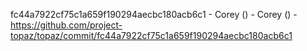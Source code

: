 fc44a7922cf75c1a659f190294aecbc180acb6c1 - Corey () - Corey () - https://github.com/project-topaz/topaz/commit/fc44a7922cf75c1a659f190294aecbc180acb6c1
